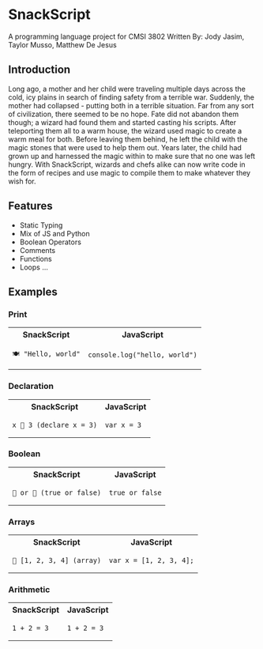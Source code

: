 # SnackScript
A programming language project for CMSI 3802
Written By: Jody Jasim, Taylor Musso, Matthew De Jesus 

## Introduction
Long ago, a mother and her child were traveling multiple days across the cold, icy plains in search of finding safety from a terrible war. Suddenly, the mother had collapsed - putting both in a terrible situation. Far from any sort of civilization, there seemed to be no hope. Fate did not abandon them though; a wizard had found them and started casting his scripts. After teleporting them all to a warm house, the wizard used magic to create a warm meal for both. Before leaving them behind, he left the child with the magic stones that were used to help them out. Years later, the child had grown up and harnessed the magic within to make sure that no one was left hungry. With SnackScript, wizards and chefs alike can now write code in the form of recipes and use magic to compile them to make whatever they wish for. 

## Features
- Static Typing
- Mix of JS and Python
- Boolean Operators
- Comments
- Functions
- Loops
...

## Examples

### Print

<table>
<tr> <th>SnackScript</th><th>JavaScript</th><tr>
</tr>
<td>

```SnackScript
🍽️ "Hello, world"
```

</td>

<td>

```
console.log("hello, world")
```

</td>
</table>

### Declaration

<table>
<tr> <th>SnackScript</th><th>JavaScript</th><tr>
</tr>
<td>

```SnackScript
x 🍳 3 (declare x = 3)
```

</td>

<td>

```
var x = 3
```

</td>
</table>

### Boolean

<table>
<tr> <th>SnackScript</th><th>JavaScript</th><tr>
</tr>
<td>

```SnackScript
🥗 or 🍲 (true or false)
```

</td>

<td>

```
true or false
```

</td>
</table>

### Arrays

<table>
<tr> <th>SnackScript</th><th>JavaScript</th><tr>
</tr>
<td>

```SnackScript
🥡 [1, 2, 3, 4] (array)
```

</td>

<td>

```
var x = [1, 2, 3, 4];
```

</td>
</table>

### Arithmetic

<table>
<tr> <th>SnackScript</th><th>JavaScript</th><tr>
</tr>
<td>

```SnackScript
1 + 2 = 3
```

</td>

<td>

```
1 + 2 = 3
```

</td>
</table>
